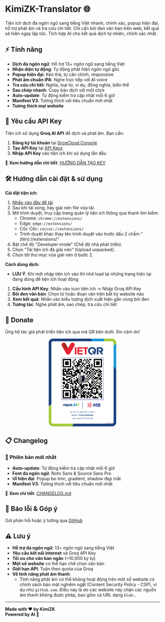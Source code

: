 # **KimiZK-Translator 🌐**

Tiện ích dịch đa ngôn ngữ sang tiếng Việt nhanh, chính xác, popup hiện đại, hỗ trợ phát âm và tra cứu chi tiết. Chỉ cần bôi đen văn bản trên web, kết quả sẽ hiện ngay lập tức. Tích hợp AI cho kết quả dịch tự nhiên, chính xác nhất.

## ⚡ Tính năng
- **Dịch đa ngôn ngữ**: Hỗ trợ 13+ ngôn ngữ sang tiếng Việt
- **Nhận diện tự động**: Tự động phát hiện ngôn ngữ gốc
- **Popup hiện đại**: Kéo thả, tự căn chỉnh, responsive
- **Phát âm chuẩn IPA**: Nghe trực tiếp với AI voice
- **Tra cứu chi tiết**: Nghĩa, loại từ, ví dụ, đồng nghĩa, biến thể
- **Sao chép nhanh**: Copy bản dịch với một click
- **Auto-update**: Tự động kiểm tra cập nhật mỗi 6 giờ
- **Manifest V3**: Tương thích với tiêu chuẩn mới nhất
- **Tương thích mọi website**


## 🔑 Yêu cầu API Key

Tiện ích sử dụng **Groq AI API** để dịch và phát âm. Bạn cần:

1. **Đăng ký tài khoản** tại [GroqCloud Console](https://console.groq.com/home)
2. **Tạo API Key** tại [API Keys](https://console.groq.com/keys)
3. **Nhập API Key** vào tiện ích khi sử dụng lần đầu

📖 **Xem hướng dẫn chi tiết**: [HƯỚNG DẪN TẠO KEY](./HƯỚNG%20DẪN%20TẠO%20KEY/README.MD)


## 🛠️ Hướng dẫn cài đặt & sử dụng

**Cài đặt tiện ích:**
1. [Nhấp vào đây để tải](https://github.com/KimiZK-Dev/KimiZK-Translator/releases/download/Extention/KimiZK-Translator.zip)
2. Sau khi tải xong, hãy giải nén file vừa tải.
3. Mở trình duyệt, truy cập trang quản lý tiện ích thông qua thanh tìm kiếm:
   - Chrome: `chrome://extensions/`
   - Edge: `edge://extensions/`
   - Cốc Cốc: `coccoc://extensions/`
   - Trình duyệt khác thay tên trình duyệt vào trước dấu 2 chấm "(tên)://extensions/"
4. Bật chế độ "Developer mode" (Chế độ nhà phát triển).
5. Chọn "Tải tiện ích đã giải nén" (Upload unpacked).
6. Chọn tới thư mục vừa giải nén ở bước 2.

**Cách dùng dịch:**
* **LƯU Ý**: Khi mới nhập tiện ích vào thì nhớ load lại những trang hiện tại đang dùng để tiện ích hoạt động
1. **Cấu hình API Key**: Nhấn vào icon tiện ích → Nhập Groq API Key
2. **Bôi đen văn bản**: Chọn từ hoặc đoạn văn trên bất kỳ website nào
3. **Xem kết quả**: Nhấn vào biểu tượng dịch xuất hiện gần vùng bôi đen
4. **Tương tác**: Nghe phát âm, sao chép, tra cứu chi tiết


## 💖 Donate
Ủng hộ tác giả phát triển tiện ích qua mã QR bên dưới. Xin cảm ơn!

<p align="center">
  <img src="./TÔI_NGHÈO_RỒI_CẦN_AI_ĐÓ_ĐÚT_TIỀN_VÀO_MỒM_HUHU.png" alt="Donate QR" width="220" />
</p>


## 📋 Changelog
### 🚀 Phiên bản mới nhất
- **Auto-update**: Tự động kiểm tra cập nhật mỗi 6 giờ
- **Font đa ngôn ngữ**: Noto Sans & Source Sans Pro
- **UI hiện đại**: Popup bo tròn, gradient, shadow đẹp mắt
- **Manifest V3**: Tương thích với tiêu chuẩn mới nhất

📖 **Xem chi tiết**: [CHANGELOG.md](./CHANGELOG.md)

## 🐛 Báo lỗi & Góp ý
Gửi phản hồi hoặc ý tưởng qua [GitHub](https://github.com/KimiZK-Dev/KimiZK-Translator/issues)

## ⚠️ Lưu ý
- **Hỗ trợ đa ngôn ngữ**: 13+ ngôn ngữ sang tiếng Việt
- **Yêu cầu kết nối internet** và Groq API Key
- **Tối ưu cho văn bản ngắn** (<10.000 ký tự)
- **Một số website** có thể hạn chế chọn văn bản
- **Giới hạn API**: Tuân theo quota của Groq
- **Về tính năng phát âm thanh**:
  - Tính năng phát âm có thể không hoạt động trên một số website có chính sách bảo mật nghiêm ngặt (Content Security Policy - CSP), ví dụ như `github.com`. Điều này là do các website này chặn các nguồn âm thanh không được phép, bao gồm cả URL dạng `blob:`.

---

**Made with ❤️ by KimiZK**  
**Powered by AI 🚀**